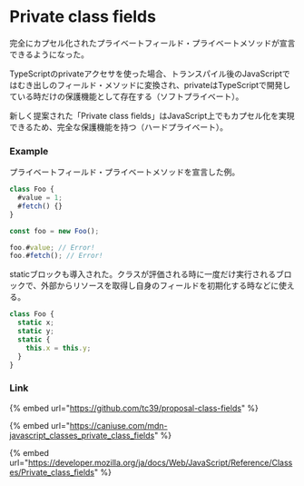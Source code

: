 # Private class fields

完全にカプセル化されたプライベートフィールド・プライベートメソッドが宣言できるようになった。

TypeScriptのprivateアクセサを使った場合、トランスパイル後のJavaScriptではむき出しのフィールド・メソッドに変換され、privateはTypeScriptで開発している時だけの保護機能として存在する（ソフトプライベート）。

新しく提案された「Private class fields」はJavaScript上でもカプセル化を実現できるため、完全な保護機能を持つ（ハードプライベート）。

### Example

プライベートフィールド・プライベートメソッドを宣言した例。

```javascript
class Foo {
  #value = 1;
  #fetch() {}
}

const foo = new Foo();

foo.#value; // Error!
foo.#fetch(); // Error!
```

staticブロックも導入された。クラスが評価される時に一度だけ実行されるブロックで、外部からリソースを取得し自身のフィールドを初期化する時などに使える。

```javascript
class Foo {
  static x;
  static y;
  static {
    this.x = this.y;
  }
}
```

### Link

{% embed url="https://github.com/tc39/proposal-class-fields" %}

{% embed url="https://caniuse.com/mdn-javascript_classes_private_class_fields" %}

{% embed url="https://developer.mozilla.org/ja/docs/Web/JavaScript/Reference/Classes/Private_class_fields" %}
